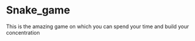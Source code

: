 # Snake_game
This is the amazing game on which you can spend your time and build your concentration
